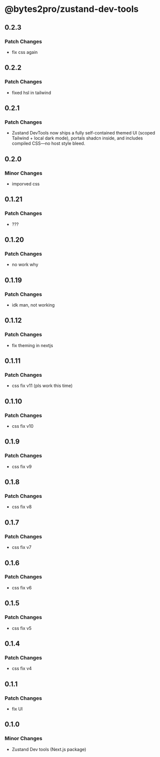 # @bytes2pro/zustand-dev-tools

## 0.2.3

### Patch Changes

- fix css again

## 0.2.2

### Patch Changes

- fixed hsl in tailwind

## 0.2.1

### Patch Changes

- Zustand DevTools now ships a fully self-contained themed UI (scoped Tailwind + local dark mode), portals shadcn inside, and includes compiled CSS—no host style bleed.

## 0.2.0

### Minor Changes

- imporved css

## 0.1.21

### Patch Changes

- ???

## 0.1.20

### Patch Changes

- no work why

## 0.1.19

### Patch Changes

- idk man, not working

## 0.1.12

### Patch Changes

- fix theming in nextjs

## 0.1.11

### Patch Changes

- css fix v11 (pls work this time)

## 0.1.10

### Patch Changes

- css fix v10

## 0.1.9

### Patch Changes

- css fix v9

## 0.1.8

### Patch Changes

- css fix v8

## 0.1.7

### Patch Changes

- css fix v7

## 0.1.6

### Patch Changes

- css fix v6

## 0.1.5

### Patch Changes

- css fix v5

## 0.1.4

### Patch Changes

- css fix v4

## 0.1.1

### Patch Changes

- fix UI

## 0.1.0

### Minor Changes

- Zustand Dev tools (Next.js package)
